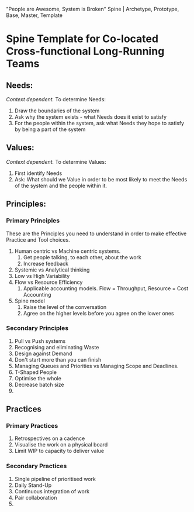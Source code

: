 "People are Awesome, System is Broken" Spine | Archetype, Prototype, Base, Master, Template

# Spine Template for Co-located Cross-functional Long-Running Teams

## Needs:

*Context dependent.* To determine Needs:

1. Draw the boundaries of the system
1. Ask why the system exists - what Needs does it exist to satisfy
1. For the people within the system, ask what Needs they hope to satisfy by being a part of the system

## Values:

*Context dependent.* To determine Values:
1. First identify Needs
1. Ask: What should we Value in order to be most likely to meet the Needs of the system and the people within it.

## Principles:

### Primary Principles

These are the Principles you need to understand in order to make effective Practice and Tool choices. 

1. Human centric vs Machine centric systems.
   1. Get people talking, to each other, about the work 
   1. Increase feedback 
1. Systemic vs Analytical thinking
1. Low vs High Variability
1. Flow vs Resource Efficiency
   1. Applicable accounting models. Flow = Throughput, Resource = Cost Accounting 
1. Spine model
   1. Raise the level of the conversation
   1. Agree on the higher levels before you agree on the lower ones 

### Secondary Principles

1. Pull vs Push systems
1. Recognising and eliminating Waste
1. Design against Demand
1. Don't start more than you can finish
1. Managing Queues and Priorities vs Managing Scope and Deadlines.
1. T-Shaped People
1. Optimise the whole
1. Decrease batch size
1. 

## Practices

### Primary Practices

1. Retrospectives on a cadence
1. Visualise the work on a physical board
1. Limit WIP to capacity to deliver value

### Secondary Practices

1. Single pipeline of prioritised work
2. Daily Stand-Up
2. Continuous integration of work
3. Pair collaboration
4. 